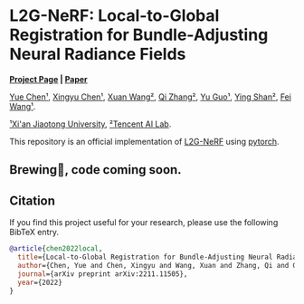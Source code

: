# L2G-NeRF: Local-to-Global Registration for Bundle-Adjusting Neural Radiance Fields

**[Project Page](https://rover-xingyu.github.io/L2G-NeRF/) |
[Paper](https://arxiv.org/pdf/2211.11505.pdf)**

[Yue Chen¹](https://fanegg.github.io/), 
[Xingyu Chen¹](https://rover-xingyu.github.io/), 
[Xuan Wang²](https://xuanwangvc.github.io/),
[Qi Zhang²](https://qzhang-cv.github.io/), 
[Yu Guo¹](https://yuguo-xjtu.github.io/), 
[Ying Shan²](https://scholar.google.com/citations?user=4oXBp9UAAAAJ&hl=en), 
[Fei Wang¹](http://www.aiar.xjtu.edu.cn/info/1046/1242.htm). 

[¹Xi'an Jiaotong University](http://en.xjtu.edu.cn/),
[²Tencent AI Lab](https://ai.tencent.com/ailab/en/index/).

This repository is an official implementation of [L2G-NeRF](https://rover-xingyu.github.io/L2G-NeRF/) using [pytorch](https://pytorch.org/). 

## Brewing🍺, code coming soon.
## Citation

If you find this project useful for your research, please use the following BibTeX entry.

```bibtex
@article{chen2022local,
  title={Local-to-Global Registration for Bundle-Adjusting Neural Radiance Fields},
  author={Chen, Yue and Chen, Xingyu and Wang, Xuan and Zhang, Qi and Guo, Yu and Shan, Ying and Wang, Fei},
  journal={arXiv preprint arXiv:2211.11505},
  year={2022}
}
```
